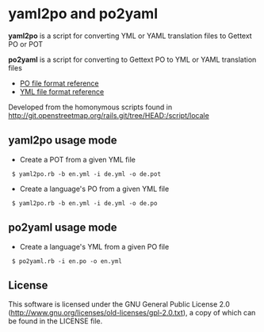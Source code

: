# yaml2po and po2yaml

**yaml2po** is a script for converting YML or YAML translation files to Gettext PO or POT

**po2yaml** is a script for converting to Gettext PO to YML or YAML translation files

* [PO file format reference](https://www.gnu.org/software/gettext/manual/html_node/PO-Files.html)
* [YML file format reference](http://www.yaml.org/)

Developed from the homonymous scripts found in http://git.openstreetmap.org/rails.git/tree/HEAD:/script/locale

## yaml2po usage mode

 * Create a POT from a given YML file

~~~ {.bash}
 $ yaml2po.rb -b en.yml -i de.yml -o de.pot
~~~

 * Create a language's PO from a given YML file

~~~ {.bash}
 $ yaml2po.rb -b en.yml -i de.yml -o de.po
~~~


## po2yaml usage mode

 * Create a language's YML from a given PO file

~~~ {.bash}
 $ po2yaml.rb -i en.po -o en.yml
~~~

## License

This software is licensed under the GNU General Public License 2.0 (http://www.gnu.org/licenses/old-licenses/gpl-2.0.txt), a copy of which can be found in the LICENSE file.

